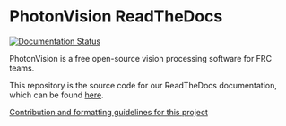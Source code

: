# PhotonVision ReadTheDocs

[![Documentation Status](https://readthedocs.org/projects/photonvision-docs/badge/?version=latest)](https://docs.photonvision.org/en/latest/?badge=latest)

PhotonVision is a free open-source vision processing software for FRC teams.

This repository is the source code for our ReadTheDocs documentation, which can be found [here](https://docs.photonvision.org).

[Contribution and formatting guidelines for this project](CONTRIBUTING.md)
